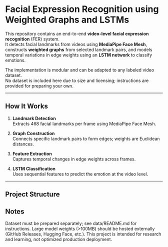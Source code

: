 # Facial Expression Recognition using Weighted Graphs and LSTMs

This repository contains an end-to-end **video-level facial expression recognition** (FER) system.  
It detects facial landmarks from videos using **MediaPipe Face Mesh**, constructs **weighted graphs** from selected landmark pairs, and models temporal variations in edge weights using an **LSTM network** to classify emotions.

The implementation is modular and can be adapted to any labeled video dataset.  
No dataset is included here due to size and licensing; instructions are provided for preparing your own.

---

## How It Works

1. **Landmark Detection**  
   Extracts 468 facial landmarks per frame using MediaPipe Face Mesh.

2. **Graph Construction**  
   Connects specific landmark pairs to form edges; weights are Euclidean distances.

3. **Feature Extraction**  
   Captures temporal changes in edge weights across frames.

4. **LSTM Classification**  
   Uses sequential features to predict the emotion at the video level.

---

## Project Structure

## Notes
Dataset must be prepared separately; see data/README.md for instructions.
Large model weights (>100MB) should be hosted externally (GitHub Releases, Hugging Face, etc.).
This project is intended for research and learning, not optimized production deployment.
